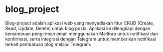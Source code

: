 # blog_project
Blog-project adalah aplikasi web yang menyediakan fitur CRUD (Create, Read, Update, Delete) untuk blog posts. Aplikasi ini dilengkapi dengan kemampuan pengiriman email menggunakan Mailtrap untuk notifikasi dan konfirmasi, serta integrasi dengan Telegram untuk memberikan notifikasi terkait pembaruan blog melalui Telegram.
